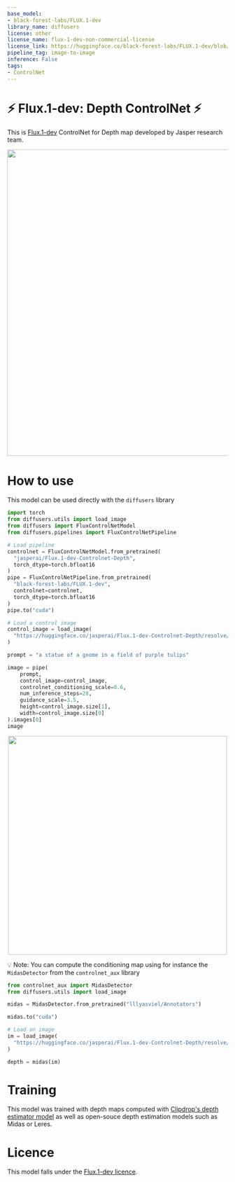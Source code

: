 ```yaml
---
base_model:
- black-forest-labs/FLUX.1-dev
library_name: diffusers
license: other
license_name: flux-1-dev-non-commercial-license
license_link: https://huggingface.co/black-forest-labs/FLUX.1-dev/blob/main/LICENSE.md
pipeline_tag: image-to-image
inference: False
tags:
- ControlNet
---
```

# ⚡ Flux.1-dev: Depth ControlNet ⚡

This is [Flux.1-dev](https://huggingface.co/black-forest-labs/FLUX.1-dev) ControlNet for Depth map developed by Jasper research team.

<p align="center">
   <img style="width:700px;" src="examples/showcase.jpg">
</p>

# How to use
This model can be used directly with the `diffusers` library

```python
import torch
from diffusers.utils import load_image
from diffusers import FluxControlNetModel
from diffusers.pipelines import FluxControlNetPipeline

# Load pipeline
controlnet = FluxControlNetModel.from_pretrained(
  "jasperai/Flux.1-dev-Controlnet-Depth",
  torch_dtype=torch.bfloat16
)
pipe = FluxControlNetPipeline.from_pretrained(
  "black-forest-labs/FLUX.1-dev",
  controlnet=controlnet,
  torch_dtype=torch.bfloat16
)
pipe.to("cuda")

# Load a control image
control_image = load_image(
  "https://huggingface.co/jasperai/Flux.1-dev-Controlnet-Depth/resolve/main/examples/depth.jpg"
)

prompt = "a statue of a gnome in a field of purple tulips"

image = pipe(
    prompt, 
    control_image=control_image,
    controlnet_conditioning_scale=0.6,
    num_inference_steps=28, 
    guidance_scale=3.5,
    height=control_image.size[1],
    width=control_image.size[0]
).images[0]
image
```

<p align="center">
   <img style="width:500px;" src="examples/output.jpg">
</p>

💡 Note: You can compute the conditioning map using for instance the `MidasDetector` from the `controlnet_aux` library

```python
from controlnet_aux import MidasDetector
from diffusers.utils import load_image 

midas = MidasDetector.from_pretrained("lllyasviel/Annotators")

midas.to("cuda")

# Load an image
im = load_image(
  "https://huggingface.co/jasperai/Flux.1-dev-Controlnet-Depth/resolve/main/examples/output.jpg"
)

depth = midas(im)
```

# Training
This model was trained with depth maps computed with [Clipdrop's depth estimator model](https://clipdrop.co/apis/docs/portrait-depth-estimation) as well as open-souce depth estimation models such as Midas or Leres.

# Licence
This model falls under the [Flux.1-dev licence](https://huggingface.co/black-forest-labs/FLUX.1-dev/blob/main/LICENSE.md).